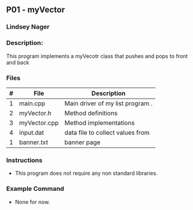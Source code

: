 ## P01 - myVector
### Lindsey Nager
### Description:

This program implements a myVecotr class that pushes and pops to front and back

### Files

|   #   | File         | Description                      |
| :---: | ------------ | -------------------------------- |
|   1   | main.cpp     | Main driver of my list program . |
|   2   | myVector.h   | Method definitions               |
|   3   | myVector.cpp | Method implementations           |
|   4   | input.dat    | data file to collect values from |
|   1   | banner.txt   | banner page                      |


### Instructions

- This program does not require any non standard libraries.

### Example Command

- None for now.